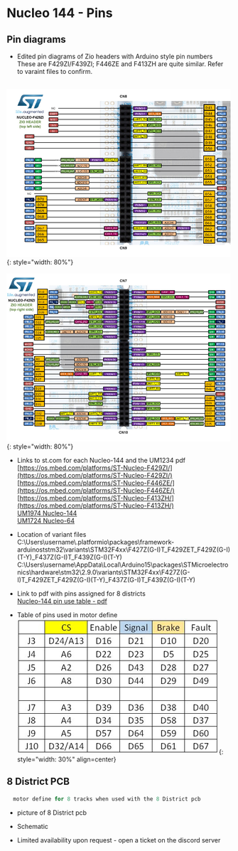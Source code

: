 # Nucleo 144 - Pins

## Pin diagrams

- Edited pin diagrams of Zio headers with Arduino style pin numbers  
  These are F429ZI/F439ZI; F446ZE and F413ZH are quite similar.  Refer to varaint files to confirm.

&nbsp; &nbsp; &nbsp; &nbsp; ![EX8874 Nucleo-144 pins](/_static/images/nucleo/f429zi-left-cn8-cn9.jpg){: style="width: 80%"}  
&nbsp; &nbsp; &nbsp; &nbsp; ![EX8874 Nucleo-144 pins](/_static/images/nucleo/f429zi-right-cn7-cn10.jpg){: style="width: 80%"}

- Links to st.com for each Nucleo-144 and the UM1234 pdf  
  [https://os.mbed.com/platforms/ST-Nucleo-F429ZI/](https://os.mbed.com/platforms/ST-Nucleo-F429ZI/)  
  [https://os.mbed.com/platforms/ST-Nucleo-F446ZE/](https://os.mbed.com/platforms/ST-Nucleo-F446ZE/)  
  [https://os.mbed.com/platforms/ST-Nucleo-F413ZH/](https://os.mbed.com/platforms/ST-Nucleo-F413ZH/)  
  [UM1974 Nucleo-144](https://www.st.com/resource/en/user_manual/um1974-stm32-nucleo144-boards-mb1137-stmicroelectronics.pdf)  
  [UM1724 Nucleo-64](https://www.st.com/resource/en/user_manual/um1724-stm32-nucleo64-boards-mb1136-stmicroelectronics.pdf)

- Location of variant files  
  C:\Users\username\\.platformio\packages\framework-arduinoststm32\variants\STM32F4xx\F427Z(G-I)T_F429ZET_F429Z(G-I)(T-Y)_F437Z(G-I)T_F439Z(G-I)(T-Y)  
  C:\Users\username\AppData\Local\Arduino15\packages\STMicroelectronics\hardware\stm32\2.9.0\variants\STM32F4xx\F427Z(G-I)T_F429ZET_F429Z(G-I)(T-Y)_F437Z(G-I)T_F439Z(G-I)(T-Y)

- Link to pdf with pins assigned for 8 districts  
  [Nucleo-144 pin use table - pdf](/_static/images/nucleo/pin-use-table-f446ze-f429zi-20240402.pdf)

- Table of pins used in motor define
  &nbsp; &nbsp; &nbsp; &nbsp; ![motor define pins](/_static/images/nucleo/nucleo-8track-003-0041-pins.jpg){: style="width: 30%" align=center}

## 8 District PCB

```cpp
  motor define for 8 tracks when used with the 8 District pcb

```

- picture of 8 District pcb

- Schematic

- Limited availability upon request - open a ticket on the discord server
